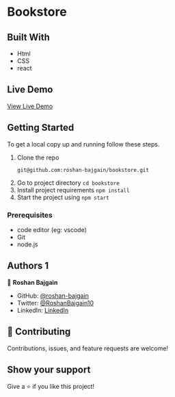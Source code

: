 # Bookstore

## Built With
- Html
- CSS
- react

## Live Demo

[View Live Demo](https://agitated-lovelace-be43e3.netlify.app)

## Getting Started

To get a local copy up and running follow these steps.

1. Clone the repo
   ```
   git@github.com:roshan-bajgain/bookstore.git
   ```
2. Go to project directory `cd bookstore`
3. Install project requirements `npm install`
4. Start the project using `npm start`


### Prerequisites

- code editor (eg: vscode)
- Git
- node.js

## Authors 1

👤 **Roshan Bajgain**

- GitHub: [@roshan-bajgain](https://github.com/roshan-bajgain)
- Twitter: [@RoshanBajgain10](https://twitter.com/RoshanBajgain10)
- LinkedIn: [LinkedIn](https://www.linkedin.com/in/roshan-bazgain/)


## 🤝 Contributing

Contributions, issues, and feature requests are welcome!

## Show your support

Give a ⭐️ if you like this project!
